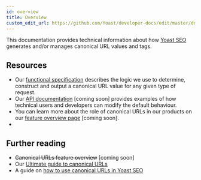 ```yaml
---
id: overview
title: Overview
custom_edit_url: https://github.com/Yoast/developer-docs/edit/master/docs/features/canonical-urls/overview.md
---
```

This documentation provides technical information about how [Yoast SEO](https://yoast.com/wordpress/plugins/seo/) generates and/or manages canonical URL values and tags.

## Resources
* Our [functional specification](functional-specification.md) describes the logic we use to determine, construct and output a canonical URL value for any given type of request.
* Our [API documentation](api.md) [coming soon] provides examples of how technical users and developers can modify the default behaviour.
* You can learn more about the role of canonical URLs in our products on our [feature overview page]() [coming soon].
* 
## Further reading
* ~~Canonical URLs feature overview~~ [coming soon] 
* Our [Ultimate guide to canonical URLs](https://yoast.com/rel-canonical/) 
* A guide on [how to use canonical URLs in Yoast SEO](https://kb.yoast.com/kb/canonical-urls-in-wordpress-seo/) 
